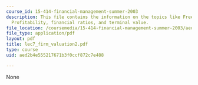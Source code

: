 ```yaml
---
course_id: 15-414-financial-management-summer-2003
description: This file contains the information on the topics like Free cashflows,
  Profitability, financial ratios, and terminal value.
file_location: /coursemedia/15-414-financial-management-summer-2003/aed2b4e555217671b3f0ccf872c7e488_lec7_firm_valuation2.pdf
file_type: application/pdf
layout: pdf
title: lec7_firm_valuation2.pdf
type: course
uid: aed2b4e555217671b3f0ccf872c7e488

---
```

None